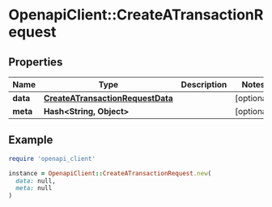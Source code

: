 # OpenapiClient::CreateATransactionRequest

## Properties

| Name | Type | Description | Notes |
| ---- | ---- | ----------- | ----- |
| **data** | [**CreateATransactionRequestData**](CreateATransactionRequestData.md) |  | [optional] |
| **meta** | **Hash&lt;String, Object&gt;** |  | [optional] |

## Example

```ruby
require 'openapi_client'

instance = OpenapiClient::CreateATransactionRequest.new(
  data: null,
  meta: null
)
```

